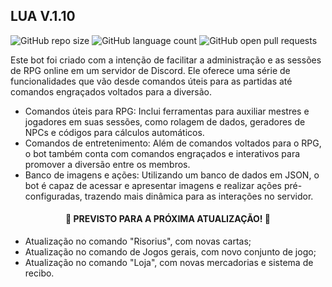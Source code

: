 ## LUA V.1.10

![GitHub repo size](https://img.shields.io/github/repo-size/FabioPYAug/LUA?style=for-the-badge)
![GitHub language count](https://img.shields.io/github/languages/count/FabioPYAug/LUA?style=for-the-badge)
![GitHub open pull requests](https://img.shields.io/github/issues-pr/FabioPYAug/LUA?style=for-the-badge)

<p>Este bot foi criado com a intenção de facilitar a administração e as sessões de RPG online em um servidor de Discord. 
Ele oferece uma série de funcionalidades que vão desde comandos úteis para as partidas até comandos engraçados voltados para a diversão.</p>

- Comandos úteis para RPG: Inclui ferramentas para auxiliar mestres e jogadores em suas sessões, como rolagem de dados, geradores de NPCs e códigos para cálculos automáticos.
- Comandos de entretenimento: Além de comandos voltados para o RPG, o bot também conta com comandos engraçados e interativos para promover a diversão entre os membros.
- Banco de imagens e ações: Utilizando um banco de dados em JSON, o bot é capaz de acessar e apresentar imagens e realizar ações pré-configuradas, trazendo mais dinâmica para as interações no servidor.


<h4 align="center"> 
	🚧  PREVISTO PARA A PRÓXIMA ATUALIZAÇÃO!  🚧
</h4>

- Atualização no comando "Risorius", com novas cartas;
- Atualização no comando de Jogos gerais, com novo conjunto de jogo;
- Atualização no comando "Loja", com novas mercadorias e sistema de recibo. 
